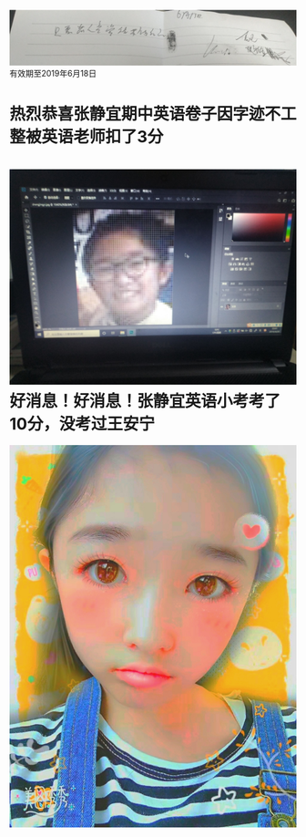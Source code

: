 ![image](IMG_20190516_181704.jpg)
有效期至2019年6月18日

热烈恭喜张静宜期中英语卷子因字迹不工整被英语老师扣了3分
=
![image](3c0614f7450569e5.jpg)
好消息！好消息！张静宜英语小考考了10分，没考过王安宁
=
![image](IMG_20190518_184904.jpg)
